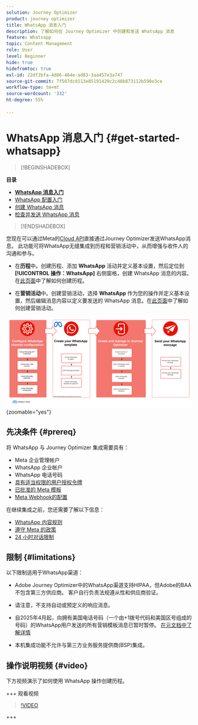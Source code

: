 ```yaml
---
solution: Journey Optimizer
product: journey optimizer
title: WhatsApp 消息入门
description: 了解如何在 Journey Optimizer 中创建和发送 WhatsApp 消息
feature: Whatsapp
topic: Content Management
role: User
level: Beginner
hide: true
hidefromtoc: true
exl-id: 22df2bfa-4d86-464e-ad83-3aa457e3a747
source-git-commit: 7f507dc0113e85191429c2c48b873112b590e3ce
workflow-type: tm+mt
source-wordcount: '332'
ht-degree: 55%

---
```


# WhatsApp 消息入门 {#get-started-whatsapp}

>[!BEGINSHADEBOX]

**目录**

* **[WhatsApp 消息入门](get-started-whatsapp.md)**
* [WhatsApp 配置入门](whatsapp-configuration.md)
* [创建 WhatsApp 消息](create-whatsapp.md)
* [检查并发送 WhatsApp 消息](send-whatsapp.md)

>[!ENDSHADEBOX]

您现在可以通过Meta的[Cloud API](https://developers.facebook.com/docs/whatsapp/cloud-api/)直接通过Journey Optimizer发送WhatsApp消息。 此功能可将WhatsApp无缝集成到历程和营销活动中，从而增强与收件人的沟通和参与。

* 在&#x200B;**历程**&#x200B;中。创建历程、添加 **WhatsApp** 活动并定义基本设置，然后定位到&#x200B;**[!UICONTROL 操作：WhatsApp]** 右侧窗格，创建 WhatsApp 消息的内容。在[此页面](../building-journeys/journey-gs.md)中了解如何创建历程。

* 在&#x200B;**营销活动**&#x200B;中。创建营销活动，选择 **WhatsApp** 作为您的操作并定义基本设置，然后编辑消息内容以定义要发送的 WhatsApp 消息。在[此页面](../campaigns/create-campaign.md#configure)中了解如何创建营销活动。

![](assets/do-not-localize/whatsapp-beta.png){zoomable="yes"}

## 先决条件 {#prereq}

将 WhatsApp 与 Journey Optimizer 集成需要具有：

* Meta 企业管理帐户
* WhatsApp 企业帐户
* WhatsApp 电话号码
* [具有适当权限的用户授权令牌](https://developers.facebook.com/blog/post/2022/12/05/auth-tokens/)
* [已批准的 Meta 模板](https://developers.facebook.com/docs/whatsapp/message-templates/guidelines/)
* [Meta Webhook的配置](https://developers.facebook.com/docs/whatsapp/webhooks/)


在继续集成之前，您还需要了解以下信息：

* [WhatsApp 内容规则](https://www.whatsapp.com/legal/messaging-guidelines)
* [遵守 Meta 的政策](https://www.whatsapp.com/legal)
* [24 小时对话限制](https://developers.facebook.com/docs/whatsapp/messaging-limits/)

## 限制 {#limitations}

以下限制适用于WhatsApp渠道：

* Adobe Journey Optimizer中的WhatsApp渠道支持HIPAA，但Adobe的BAA不包含第三方供应商。 客户自行负责法规遵从性和供应商验证。

* 请注意，不支持自动或预定义的响应消息。

* 自2025年4月起，向拥有美国电话号码（一个由+1拨号代码和美国区号组成的号码）的WhatsApp用户发送的所有营销模板消息已暂时暂停。 [在元文档中了解详情](https://developers.facebook.com/docs/whatsapp/cloud-api/guides/send-message-templates#per-user-marketing-template-message-limits)

* 本机集成功能不允许与第三方业务服务提供商(BSP)集成。

## 操作说明视频 {#video}


下方视频演示了如何使用 WhatsApp 操作创建历程。

+++ 观看视频

>[!VIDEO](https://video.tv.adobe.com/v/3451621?learn=on)

+++
